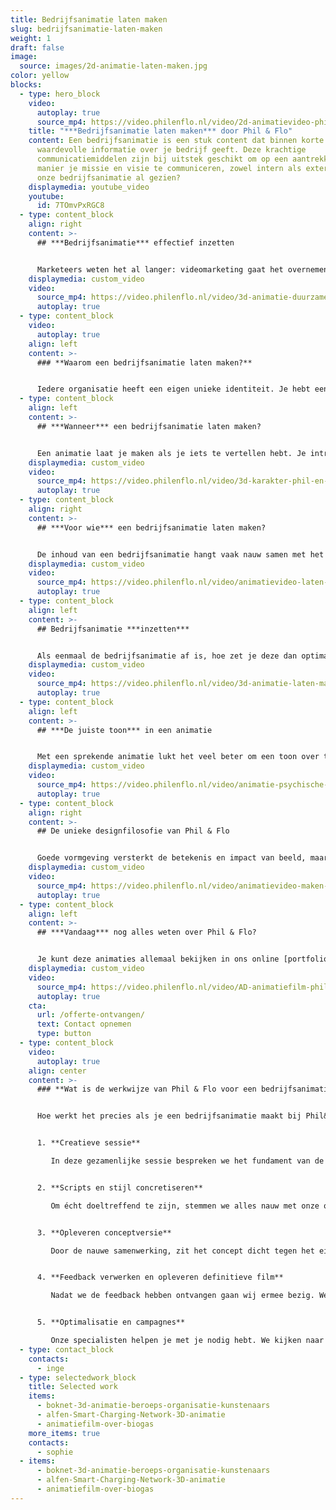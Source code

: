 ```yaml
---
title: Bedrijfsanimatie laten maken
slug: bedrijfsanimatie-laten-maken
weight: 1
draft: false
image:
  source: images/2d-animatie-laten-maken.jpg
color: yellow
blocks:
  - type: hero_block
    video:
      autoplay: true
      source_mp4: https://video.philenflo.nl/video/2d-animatievideo-phil-en-flo.mp4
    title: "***Bedrijfsanimatie laten maken*** door Phil & Flo"
    content: Een bedrijfsanimatie is een stuk content dat binnen korte tijd
      waardevolle informatie over je bedrijf geeft. Deze krachtige
      communicatiemiddelen zijn bij uitstek geschikt om op een aantrekkelijk
      manier je missie en visie te communiceren, zowel intern als extern. Heb je
      onze bedrijfsanimatie al gezien?
    displaymedia: youtube_video
    youtube:
      id: 7TOmvPxRGC8
  - type: content_block
    align: right
    content: >-
      ## ***Bedrijfsanimatie*** effectief inzetten


      Marketeers weten het al langer: videomarketing gaat het overnemen van tekst. Zeker voor het presenteren van je bedrijf onderscheid je jezelf veel beter met een video of bedrijfsanimatie, waar de concurrentie alleen saaie tekstpagina’s heeft. Met (getekende) animatie voeg je een luchtig element toe en maak je het iets speelser. Dat spreekt meer aan dan wanneer je alleen maar videobeelden en gesproken tekst laat zien. Bovendien kun je animatie goed bij de visuele stijl van je bedrijf laten passen.
    displaymedia: custom_video
    video:
      source_mp4: https://video.philenflo.nl/video/3d-animatie-duurzame-energie.mp4
      autoplay: true
  - type: content_block
    video:
      autoplay: true
    align: left
    content: >-
      ### **Waarom een bedrijfsanimatie laten maken?**


      Iedere organisatie heeft een eigen unieke identiteit. Je hebt een identiteit die zich onderscheid van concurrenten. Jij weet precies waarom een potentiële klant voor jou moet kiezen en niet voor die concurrent. Helaas deze identiteit niet bij iedereen bekend. Dit doe je met een bedrijfsanimatie. Dit laagdrempelige communicatiemiddel zorgt dat iedere prospect binnen 1 minuut begrijpt wat jouw toegevoegde waarde is.
  - type: content_block
    align: left
    content: >-
      ## ***Wanneer*** een bedrijfsanimatie laten maken?


      Een animatie laat je maken als je iets te vertellen hebt. Je introduceert een nieuw product of nieuwe dienst, je bent aan het uitbreiden en zoekt nieuwe werknemers, of hebt nieuwe procedures die je naar je huidige werknemers wilt communiceren — er zijn genoeg verhalen die duidelijker worden van een animatie. Zeker als er meerdere, complexe stappen zijn die je uit wilt leggen. Als je zeker wilt zijn dat de boodschap goed overkomt, laat je daar dus een bedrijfsanimatie voor maken.
    displaymedia: custom_video
    video:
      source_mp4: https://video.philenflo.nl/video/3d-karakter-phil-en-flo.mp4
      autoplay: true
  - type: content_block
    align: right
    content: >-
      ## ***Voor wie*** een bedrijfsanimatie laten maken?


      De inhoud van een bedrijfsanimatie hangt vaak nauw samen met het publiek. Maak je een filmpje om nieuwe werknemers te trekken, of presenteer je de jaarcijfers aan je aandeelhouders? Beide vereisen een heel andere toon. Een animatie is meestal een luchtige manier om informatie te presenteren, maar serieus en zakelijk kan natuurlijk ook. Wij denken graag met je mee, en houden rekening met je doelgroep.
    displaymedia: custom_video
    video:
      source_mp4: https://video.philenflo.nl/video/animatievideo-laten-maken-phil-en-flo.mp4
      autoplay: true
  - type: content_block
    align: left
    content: >-
      ## Bedrijfsanimatie ***inzetten***


      Als eenmaal de bedrijfsanimatie af is, hoe zet je deze dan optimaal in? Dat hangt ook een beetje samen met het publiek. Phil & Flo heeft al genoeg bedrijfsanimaties gemaakt om je ook hiermee op weg te kunnen helpen. Of je nu wilt of iedere werknemer de animatie ziet, of je wilt deze gebruiken voor een succesvolle social media campagne: wij zetten de juiste puntjes op de i, zodat je boodschap niet verloren gaat.
    displaymedia: custom_video
    video:
      source_mp4: https://video.philenflo.nl/video/3d-animatie-laten-maken-phil-en-flo1.mp4
      autoplay: true
  - type: content_block
    align: left
    content: >-
      ## ***De juiste toon*** in een animatie


      Met een sprekende animatie lukt het veel beter om een toon over te brengen. Door de combinatie van gesproken woorden, beelden en muziek, creëer je meteen de juiste sfeer. Door de juiste toon te kiezen en je verhaal goed te vertellen, kun je veel meer rekenen op het overbrengen van het juiste gevoel aan je doelgroep.
    displaymedia: custom_video
    video:
      source_mp4: https://video.philenflo.nl/video/animatie-psychische-zorg.mp4
      autoplay: true
  - type: content_block
    align: right
    content: >-
      ## De unieke designfilosofie van Phil & Flo


      Goede vormgeving versterkt de betekenis en impact van beeld, maar wat is goede vormgeving? Vroeger dacht men de ideale verhoudingen van vormen te vinden in de Gulden Snede. Tegenwoordig hebben die oude regels plaatsgemaakt voor persoonlijk stijlonderzoek, want ultieme schoonheid is voor iedereen anders. Wij horen graag wat je wil vertellen en stellen, door middel van de juiste kleuren, lijnen, vormen, muziek en geluiden, een authentieke beeldtaal voor je animatie samen.
    displaymedia: custom_video
    video:
      source_mp4: https://video.philenflo.nl/video/animatievideo-maken-phil-en-flo.mp4
      autoplay: true
  - type: content_block
    align: left
    content: >-
      ## ***Vandaag*** nog alles weten over Phil & Flo?


      Je kunt deze animaties allemaal bekijken in ons online [portfolio](/portfolio/). Zo krijg je een goed idee van wat we kunnen en vind je inspiratie voor je eigen animatie. Je kunt natuurlijk ook meteen vrijblijvend contact met ons opnemen om over de mogelijkheden te praten.
    displaymedia: custom_video
    video:
      source_mp4: https://video.philenflo.nl/video/AD-animatiefilm-phil-en-flo.mp4
      autoplay: true
    cta:
      url: /offerte-ontvangen/
      text: Contact opnemen
      type: button
  - type: content_block
    video:
      autoplay: true
    align: center
    content: >-
      ### **Wat is de werkwijze van Phil & Flo voor een bedrijfsanimatie**


      Hoe werkt het precies als je een bedrijfsanimatie maakt bij Phil&Flo? Het begint altijd met een creatieve sessie.


      1. **Creatieve sessie**

         In deze gezamenlijke sessie bespreken we het fundament van de animatie. Hierin wordt alles doorgesproken en wordt de fundering voor de (voice-over)scripts gelegd. 


      2. **Scripts en stijl concretiseren**

         Om écht doeltreffend te zijn, stemmen we alles nauw met onze opdrachtgevers af. Van de stijl tot aan de gekozen stemacteur. In ons werkproces heb je als opdrachtgever altijd één vast contactpersoon die alles weet van jouw project. Wanneer alles definitief is, beginnen we met animeren.


      3. **Opleveren conceptversie**

         Door de nauwe samenwerking, zit het concept dicht tegen het eindresultaat aan. Dit stelt de opdrachtgever in staat om concrete, inhoudelijke feedback te geven.


      4. **Feedback verwerken en opleveren definitieve film**

         Nadat we de feedback hebben ontvangen gaan wij ermee bezig. We verwerken alle feedback en leveren de definitieve film op.


      5. **Optimalisatie en campagnes**

         Onze specialisten helpen je met je nodig hebt. We kijken naar de kanalen die je wil inzetten, en leveren de juiste formaten. We optimaliseren de film met ondertiteling, teasers en we zetten eventuele campagnes op.
  - type: contact_block
    contacts:
      - inge
  - type: selectedwork_block
    title: Selected work
    items:
      - boknet-3d-animatie-beroeps-organisatie-kunstenaars
      - alfen-Smart-Charging-Network-3D-animatie
      - animatiefilm-over-biogas
    more_items: true
    contacts:
      - sophie
  - items:
      - boknet-3d-animatie-beroeps-organisatie-kunstenaars
      - alfen-Smart-Charging-Network-3D-animatie
      - animatiefilm-over-biogas
---
```

